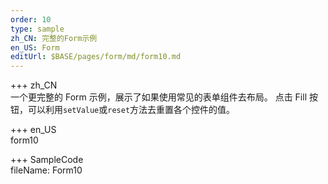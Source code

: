 ```yaml
---
order: 10
type: sample
zh_CN: 完整的Form示例
en_US: Form
editUrl: $BASE/pages/form/md/form10.md
---
```


+++ zh_CN  
一个更完整的 Form 示例，展示了如果使用常见的表单组件去布局。
点击 Fill 按钮，可以利用<Code>setValue</Code>或<Code>reset</Code>方法去重置各个控件的值。

+++ en_US  
form10

+++ SampleCode  
fileName: Form10
